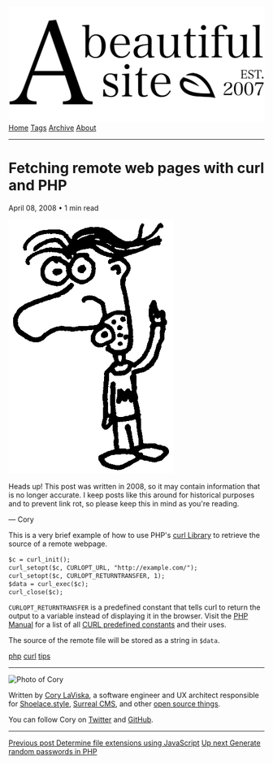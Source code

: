 <a href="../../index.html" class="header-link"><img src="../../images/logos/wordmark.svg" alt="A Beautiful Site" class="wordmark" /></a> <a href="../../index.html" class="nav-item">Home</a> <a href="../../tags/index.html" class="nav-item">Tags</a> <a href="../index.html" class="nav-item">Archive</a> <a href="../../about/index.html" class="nav-item">About</a>

------------------------------------------------------------------------

Fetching remote web pages with curl and PHP
===========================================

April 08, 2008 • 1 min read

![A drawing of a cartoon man pointing upwards](../../images/artwork/pointer.gif)

Heads up! This post was written in 2008, so it may contain information that is no longer accurate. I keep posts like this around for historical purposes and to prevent link rot, so please keep this in mind as you're reading.

— Cory

This is a very brief example of how to use PHP's [curl Library](http://php.net/curl) to retrieve the source of a remote webpage.

    $c = curl_init();
    curl_setopt($c, CURLOPT_URL, "http://example.com/");
    curl_setopt($c, CURLOPT_RETURNTRANSFER, 1);
    $data = curl_exec($c);
    curl_close($c);

`CURLOPT_RETURNTRANSFER` is a predefined constant that tells curl to return the output to a variable instead of displaying it in the browser. Visit the [PHP Manual](http://php.net/) for a list of all [CURL predefined constants](http://php.net/manual/en/curl.constants.php) and their uses.

The source of the remote file will be stored as a string in `$data`.

<a href="../../tags/php/index.html" class="post-tag">php</a> <a href="../../tags/curl/index.html" class="post-tag">curl</a> <a href="../../tags/tips/index.html" class="post-tag">tips</a>

------------------------------------------------------------------------

<img src="http://0.gravatar.com/avatar/bf1b3b95fd5b096a3592247c29667b33?s=512" alt="Photo of Cory" class="avatar avatar-small" />

Written by [Cory LaViska](../../index-4.html), a software engineer and UX architect responsible for [Shoelace.style](https://shoelace.style/), [Surreal CMS](https://www.surrealcms.com/), and other [open source things](https://github.com/claviska).

You can follow Cory on [Twitter](https://twitter.com/claviska) and [GitHub](https://github.com/claviska).

------------------------------------------------------------------------

<a href="../determine-file-extensions-using-javascript/index.html" class="post-nav-previous"><span class="small">Previous post</span> Determine file extensions using JavaScript</a> <a href="../generate-random-passwords-in-php/index.html" class="post-nav-next"><span class="small">Up next</span> Generate random passwords in PHP</a>
